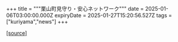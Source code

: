 +++
title = """栗山町見守り・安心ネットワーク"""
date = 2025-01-06T03:00:00.000Z
expiryDate = 2025-01-27T15:20:56.527Z
tags = ["kuriyama","news"]
+++


[[source]](https://www.town.kuriyama.hokkaido.jp/soshiki/43/15354.html)
